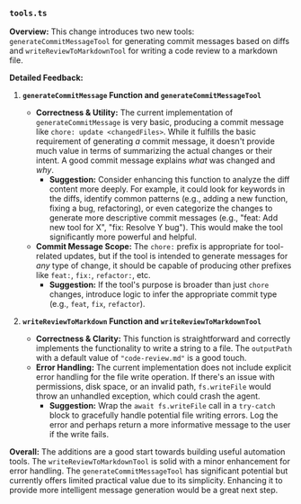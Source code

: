 ### `tools.ts`

**Overview:**
This change introduces two new tools: `generateCommitMessageTool` for generating commit messages based on diffs and `writeReviewToMarkdownTool` for writing a code review to a markdown file.

**Detailed Feedback:**

1.  **`generateCommitMessage` Function and `generateCommitMessageTool`**
    *   **Correctness & Utility:** The current implementation of `generateCommitMessage` is very basic, producing a commit message like `chore: update <changedFiles>`. While it fulfills the basic requirement of generating *a* commit message, it doesn't provide much value in terms of summarizing the actual changes or their intent. A good commit message explains *what* was changed and *why*.
        *   **Suggestion:** Consider enhancing this function to analyze the diff content more deeply. For example, it could look for keywords in the diffs, identify common patterns (e.g., adding a new function, fixing a bug, refactoring), or even categorize the changes to generate more descriptive commit messages (e.g., "feat: Add new tool for X", "fix: Resolve Y bug"). This would make the tool significantly more powerful and helpful.
    *   **Commit Message Scope:** The `chore:` prefix is appropriate for tool-related updates, but if the tool is intended to generate messages for *any* type of change, it should be capable of producing other prefixes like `feat:`, `fix:`, `refactor:`, etc.
        *   **Suggestion:** If the tool's purpose is broader than just `chore` changes, introduce logic to infer the appropriate commit type (e.g., `feat`, `fix`, `refactor`).

2.  **`writeReviewToMarkdown` Function and `writeReviewToMarkdownTool`**
    *   **Correctness & Clarity:** This function is straightforward and correctly implements the functionality to write a string to a file. The `outputPath` with a default value of `"code-review.md"` is a good touch.
    *   **Error Handling:** The current implementation does not include explicit error handling for the file write operation. If there's an issue with permissions, disk space, or an invalid path, `fs.writeFile` would throw an unhandled exception, which could crash the agent.
        *   **Suggestion:** Wrap the `await fs.writeFile` call in a `try-catch` block to gracefully handle potential file writing errors. Log the error and perhaps return a more informative message to the user if the write fails.

**Overall:**
The additions are a good start towards building useful automation tools. The `writeReviewToMarkdownTool` is solid with a minor enhancement for error handling. The `generateCommitMessageTool` has significant potential but currently offers limited practical value due to its simplicity. Enhancing it to provide more intelligent message generation would be a great next step.